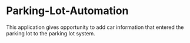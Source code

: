 # Parking-Lot-Automation
This application gives opportunity to add car information that entered the parking lot to the parking lot system.
